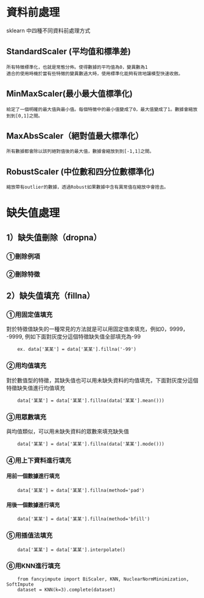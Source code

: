 # 資料前處理
   sklearn 中四種不同資料前處理方式
   
## StandardScaler (平均值和標準差)
    所有特徵標準化，也就是常態分佈。使得數據的平均值為0，變異數為1
    適合的使用時機於當有些特徵的變異數過大時，使用標準化能夠有效地讓模型快速收斂。

## MinMaxScaler(最小最大值標準化)
    給定了一個明確的最大值與最小值。每個特徵中的最小值變成了0，最大值變成了1。數據會縮放到到[0,1]之間。
## MaxAbsScaler（絕對值最大標準化）
    所有數據都會除以該列絕對值後的最大值，數據會縮放到到[-1,1]之間。

## RobustScaler (中位數和四分位數標準化)
    縮放帶有outlier的數據，透過Robust如果數據中含有異常值在縮放中會捨去。

# 缺失值處理
  ## 1）缺失值刪除（dropna）
  ### ①刪除例項
  ### ②刪除特徵
  ## 2）缺失值填充（fillna）
  ### ①用固定值填充
對於特徵值缺失的一種常見的方法就是可以用固定值來填充，例如0，9999， -9999, 例如下面對灰度分這個特徵缺失值全部填充為-99

        ex. data['某某'] = data['某某'].fillna('-99')
  ### ②用均值填充
對於數值型的特徵，其缺失值也可以用未缺失資料的均值填充，下面對灰度分這個特徵缺失值進行均值填充

        data['某某'] = data['某某'].fillna(data['某某'].mean()))
  ### ③用眾數填充
與均值類似，可以用未缺失資料的眾數來填充缺失值

        data['某某'] = data['某某'].fillna(data['某某'].mode()))
  ### ④用上下資料進行填充
  #### 用前一個數據進行填充
    
        data['某某'] = data['某某'].fillna(method='pad')
        
  #### 用後一個數據進行填充

        data['某某'] = data['某某'].fillna(method='bfill')
        
  ### ⑤用插值法填充
        data['某某'] = data['某某'].interpolate()
        
  ### ⑥用KNN進行填充
        from fancyimpute import BiScaler, KNN, NuclearNormMinimization, SoftImpute
        dataset = KNN(k=3).complete(dataset)

